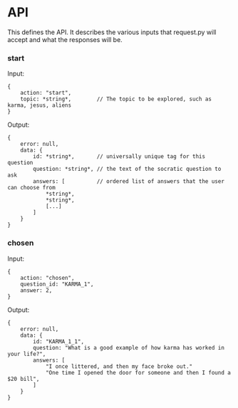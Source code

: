 
# API

This defines the API.
It describes the various inputs that request.py will accept and what the responses
will be.


### start

Input:

	{
		action: "start",
		topic: *string*,		// The topic to be explored, such as karma, jesus, aliens
	}

Output:

	{
		error: null,
		data: {
			id: *string*,		// universally unique tag for this question
			question: *string*,	// the text of the socratic question to ask
			answers: [			// ordered list of answers that the user can choose from
				*string*,	
				*string*,
				[...]
			]
		}
	}


### chosen

Input:

	{
		action: "chosen",
		question_id: "KARMA_1",
		answer: 2,
	}

Output:

	{
		error: null,
		data: {
			id: "KARMA_1_1",
			question: "What is a good example of how karma has worked in your life?",
			answers: [
				"I once littered, and then my face broke out."
				"One time I opened the door for someone and then I found a $20 bill",
			]
		}
	}



